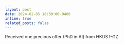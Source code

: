 ```yaml
---
layout: post
date: 2024-02-05 18:59:00-0400
inline: true
related_posts: false
---
```


Received one precious offer (PhD in AI) from HKUST-GZ.
